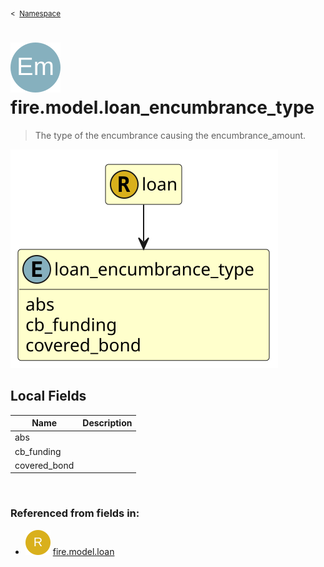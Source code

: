 <sub>&lt;&nbsp; [Namespace](index.md)</sub>
# <img src='images/enumType-lg.svg'/> fire.model.loan_encumbrance_type
>  
>The type of the encumbrance causing the encumbrance_amount.
> 
<img src='images/fire.model.loan_encumbrance_type.svg'/>


## Local Fields


| Name        | Description |
| ----------- | ----------- |
| abs |   |
| cb_funding |   |
| covered_bond |   |

<br/>

### Referenced from fields in:
- <img src='images/recordType.svg'/> [fire.model.loan](UDT-fire.model.loan.md)
